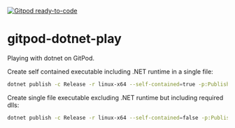 [![Gitpod ready-to-code](https://img.shields.io/badge/Gitpod-ready--to--code-blue?logo=gitpod)](https://gitpod.io/#https://github.com/mpb27/gitpod-dotnet-play)

# gitpod-dotnet-play
Playing with dotnet on GitPod.


Create self contained executable including .NET runtime in a single file:

```bash
dotnet publish -c Release -r linux-x64 --self-contained=true -p:PublishSingleFile=true
```

Create single file executable excluding .NET runtime but including required dlls:

```bash
dotnet publish -c Release -r linux-x64 --self-contained=false -p:PublishSingleFile=true
```

